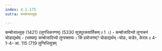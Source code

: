 ```yaml
---
index: 4.1.175
sutra: कम्बोजाल्लुक्

---
```

कम्बोजाल्लुक् (1421) (लुगधिकरणम्) (5330 सूत्रपूरकवार्तिकम्॥ 1 ।) - कम्बोजादिभ्यो लुग्वचनं चोडाद्यर्थम् - (भाष्यम्) कम्बोजादिभ्यो लुग्वक्तव्यः। किं प्रयोजनम्? चोडाद्यर्थभ् -चोडः, कडेरः, केरलः॥ 4-1-4- आ. 115 (719 लुग्विधिसूत्रम्
